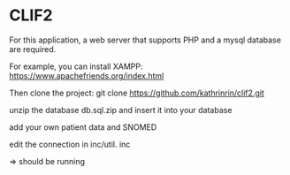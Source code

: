# CLIF2

For this application, a web server that supports PHP and a mysql database are required. 

For example, you can install XAMPP: 
https://www.apachefriends.org/index.html

Then clone the project: 
git clone https://github.com/kathrinrin/clif2.git

unzip the database db.sql.zip and insert it into your database

add your own patient data and SNOMED

edit the connection in inc/util. inc 

=> should be running
